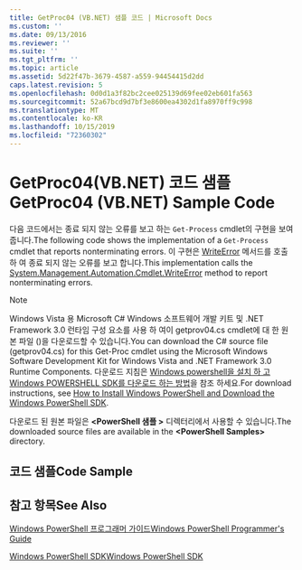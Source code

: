 ```yaml
---
title: GetProc04 (VB.NET) 샘플 코드 | Microsoft Docs
ms.custom: ''
ms.date: 09/13/2016
ms.reviewer: ''
ms.suite: ''
ms.tgt_pltfrm: ''
ms.topic: article
ms.assetid: 5d22f47b-3679-4587-a559-94454415d2dd
caps.latest.revision: 5
ms.openlocfilehash: 0d0d1a3f82bc2cee025139d69fee02eb601fa563
ms.sourcegitcommit: 52a67bcd9d7bf3e8600ea4302d1fa8970ff9c998
ms.translationtype: MT
ms.contentlocale: ko-KR
ms.lasthandoff: 10/15/2019
ms.locfileid: "72360302"
---
```

# <a name="getproc04-vbnet-sample-code"></a><span data-ttu-id="e830e-102">GetProc04(VB.NET) 코드 샘플</span><span class="sxs-lookup"><span data-stu-id="e830e-102">GetProc04 (VB.NET) Sample Code</span></span>

<span data-ttu-id="e830e-103">다음 코드에서는 종료 되지 않는 오류를 보고 하는 `Get-Process` cmdlet의 구현을 보여 줍니다.</span><span class="sxs-lookup"><span data-stu-id="e830e-103">The following code shows the implementation of a `Get-Process` cmdlet that reports nonterminating errors.</span></span> <span data-ttu-id="e830e-104">이 구현은 [WriteError](/dotnet/api/System.Management.Automation.Cmdlet.WriteError) 메서드를 호출 하 여 종료 되지 않는 오류를 보고 합니다.</span><span class="sxs-lookup"><span data-stu-id="e830e-104">This implementation calls the [System.Management.Automation.Cmdlet.WriteError](/dotnet/api/System.Management.Automation.Cmdlet.WriteError) method to report nonterminating errors.</span></span>

> [!NOTE]
> <span data-ttu-id="e830e-105">Windows Vista 용 Microsoft C# Windows 소프트웨어 개발 키트 및 .NET Framework 3.0 런타임 구성 요소를 사용 하 여이 getprov04.cs cmdlet에 대 한 원본 파일 ()을 다운로드할 수 있습니다.</span><span class="sxs-lookup"><span data-stu-id="e830e-105">You can download the C# source file (getprov04.cs) for this Get-Proc cmdlet using the Microsoft Windows Software Development Kit for Windows Vista and .NET Framework 3.0 Runtime Components.</span></span> <span data-ttu-id="e830e-106">다운로드 지침은 [Windows powershell을 설치 하 고 Windows POWERSHELL SDK를 다운로드 하는 방법](/powershell/developer/installing-the-windows-powershell-sdk)을 참조 하세요.</span><span class="sxs-lookup"><span data-stu-id="e830e-106">For download instructions, see [How to Install Windows PowerShell and Download the Windows PowerShell SDK](/powershell/developer/installing-the-windows-powershell-sdk).</span></span>
>
> <span data-ttu-id="e830e-107">다운로드 된 원본 파일은 **\<PowerShell 샘플 >** 디렉터리에서 사용할 수 있습니다.</span><span class="sxs-lookup"><span data-stu-id="e830e-107">The downloaded source files are available in the **\<PowerShell Samples>** directory.</span></span>

## <a name="code-sample"></a><span data-ttu-id="e830e-108">코드 샘플</span><span class="sxs-lookup"><span data-stu-id="e830e-108">Code Sample</span></span>

<!-- TODO!!!: review snippet reference  [!CODE [Msh_samplesgetproc04#GetProc04vball](Msh_samplesgetproc04#GetProc04vball)]  -->

## <a name="see-also"></a><span data-ttu-id="e830e-109">참고 항목</span><span class="sxs-lookup"><span data-stu-id="e830e-109">See Also</span></span>

[<span data-ttu-id="e830e-110">Windows PowerShell 프로그래머 가이드</span><span class="sxs-lookup"><span data-stu-id="e830e-110">Windows PowerShell Programmer's Guide</span></span>](./windows-powershell-programmer-s-guide.md)

[<span data-ttu-id="e830e-111">Windows PowerShell SDK</span><span class="sxs-lookup"><span data-stu-id="e830e-111">Windows PowerShell SDK</span></span>](../windows-powershell-reference.md)